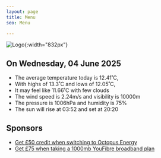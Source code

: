 ```yaml
---
layout: page
title: Menu
seo: Menu

---
```


![Logo](/images/logo.jpg){:width="832px"}

<!-- weather_marker starts -->
## On Wednesday, 04 June 2025

- The average temperature today is 12.41˚C,
- With highs of 13.3˚C and lows of 12.05˚C,
- It may feel like 11.66˚C with few clouds
- The wind speed is 2.24m/s and visibility is 10000m
- The pressure is 1006hPa and humidity is 75%
- The sun will rise at 03:52 and set at 20:20

<!-- weather_marker ends -->

## Sponsors

- [Get £50 credit when switching to Octopus Energy](https://bit.ly/3oD1nnS)
- [Get £75 when taking a 1000mb YouFibre broadband plan](https://aklam.io/91zWhU?)
